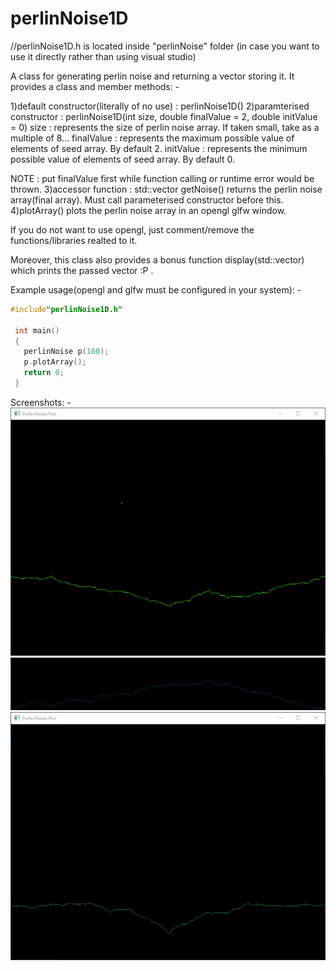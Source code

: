 # perlinNoise1D


//perlinNoise1D.h is located inside "perlinNoise" folder (in case you want to use it directly rather than using visual studio)

A class for generating perlin noise and returning a vector storing it.
It provides a class and member methods: -

1)default constructor(literally of no use) : perlinNoise1D()
2)paramterised constructor : perlinNoise1D(int size, double finalValue = 2, double initValue = 0)
  size : represents the size of perlin noise array. If taken small, take as a multiple of 8...
  finalValue : represents the maximum possible value of elements of seed array. By default 2.
  initValue : represents the minimum possible value of elements of seed array. By default 0.

  NOTE : put finalValue first while function calling or runtime error would be thrown.
3)accessor function : std::vector<double> getNoise()
  returns the perlin noise array(final array). Must call parameterised constructor before this.
4)plotArray() plots the perlin noise array in an opengl glfw window. 
 
If you do not want to use opengl, just comment/remove the functions/libraries realted to it.

Moreover, this class also provides a bonus function display(std::vector<double>) which prints the passed vector :P .
  
Example usage(opengl and glfw must be configured in your system): -
 ```c++
 #include"perlinNoise1D.h"
  
  int main()
  {
    perlinNoise p(160);
    p.plotArray();
    return 0;
  }
```

Screenshots: -
![Image1](https://github.com/Kross707/perlinNoise1D/blob/master/snipNsketch/Annotation%202019-09-04%20223332.png)
![Image2](https://github.com/Kross707/perlinNoise1D/blob/master/snipNsketch/Annotation%202019-09-04%20223657.png)
![Image3](https://github.com/Kross707/perlinNoise1D/blob/master/snipNsketch/Annotation%202019-09-04%20223809.png)
